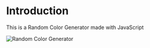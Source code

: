 # Introduction 

This is a Random Color Generator made with JavaScript

![Random Color Generator](https://imgur.com/6C2amNU.png)
